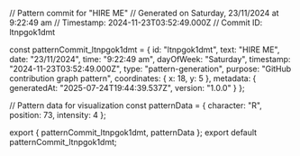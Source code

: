 // Pattern commit for "HIRE ME"
// Generated on Saturday, 23/11/2024 at 9:22:49 am
// Timestamp: 2024-11-23T03:52:49.000Z
// Commit ID: ltnpgok1dmt

const patternCommit_ltnpgok1dmt = {
  id: "ltnpgok1dmt",
  text: "HIRE ME",
  date: "23/11/2024",
  time: "9:22:49 am",
  dayOfWeek: "Saturday",
  timestamp: "2024-11-23T03:52:49.000Z",
  type: "pattern-generation",
  purpose: "GitHub contribution graph pattern",
  coordinates: {
    x: 18,
    y: 5
  },
  metadata: {
    generatedAt: "2025-07-24T19:44:39.537Z",
    version: "1.0.0"
  }
};

// Pattern data for visualization
const patternData = {
  character: "R",
  position: 73,
  intensity: 4
};

export { patternCommit_ltnpgok1dmt, patternData };
export default patternCommit_ltnpgok1dmt;
